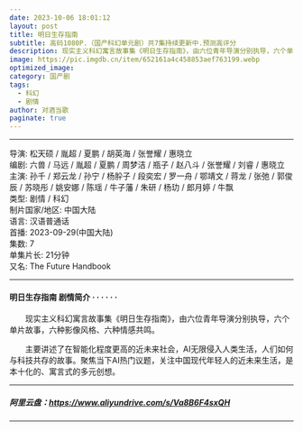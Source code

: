 ```yaml
---
date: 2023-10-06 18:01:12
layout: post
title: 明日生存指南
subtitle: 高码1080P.（国产科幻单元剧）共7集持续更新中.预测高评分 
description: 现实主义科幻寓言故事集《明日生存指南》，由六位青年导演分别执导，六个单片故事，六种影像风格、六种情感共鸣...
image: https://pic.imgdb.cn/item/652161a4c458853aef763199.webp
optimized_image: 
category: 国产剧
tags:
  - 科幻
  - 剧情
author: 对酒当歌
paginate: true
---
```



---

导演: 松天硕 / 胤超 / 夏鹏 / 胡英海 / 张誉耀 / 惠晓立  
编剧: 六兽 / 马远 / 胤超 / 夏鹏 / 周梦洁 / 瓶子 / 赵八斗 / 张誉耀 / 刘睿 / 惠晓立  
主演: 孙千 / 郑云龙 / 孙宁 / 杨肸子 / 段奕宏 / 罗一舟 / 鄂靖文 / 蒋龙 / 张弛 / 郭俊辰 / 苏晓彤 / 姚安娜 / 陈瑶 / 牛子藩 / 朱研 / 杨玏 / 郎月婷 / 牛飘  
类型: 剧情 / 科幻  
制片国家/地区: 中国大陆  
语言: 汉语普通话  
首播: 2023-09-29(中国大陆)  
集数: 7  
单集片长: 21分钟  
又名: The Future Handbook  

---

#### 明日生存指南 剧情简介 · · · · · ·

　　现实主义科幻寓言故事集《明日生存指南》，由六位青年导演分别执导，六个单片故事，六种影像风格、六种情感共鸣。

　　主要讲述了在智能化程度更高的近未来社会，AI无限侵入人类生活，人们如何与科技共存的故事。聚焦当下AI热门议题，关注中国现代年轻人的近未来生活，是本十化的、寓言式的多元创想。

---

##### 阿里云盘：<https://www.aliyundrive.com/s/Va8B6F4sxQH>

---

